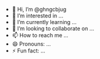 - 👋 Hi, I’m @ghngcbjug
- 👀 I’m interested in ...
- 🌱 I’m currently learning ...
- 💞️ I’m looking to collaborate on ...
- 📫 How to reach me ...
- 😄 Pronouns: ...
- ⚡ Fun fact: ...

<!---
ghngcbjug/ghngcbjug is a ✨ special ✨ repository because its `README.md` (this file) appears on your GitHub profile.
You can click the Preview link to take a look at your changes.
--->
